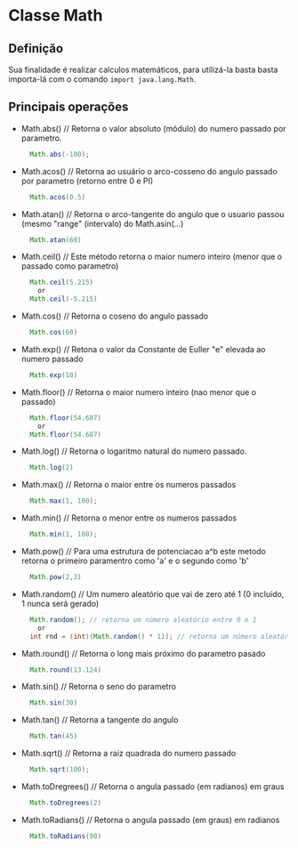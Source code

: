 # Classe Math

  ## Definição
    
   Sua finalidade é realizar calculos matemáticos, para utilizá-la basta basta importa-lá com o comando ``` import java.lang.Math ```.
   
  ## Principais operações
    
   * Math.abs() // Retorna o valor absoluto (módulo) do numero passado por parametro.
      ```java
        Math.abs(-100);
      ```
   * Math.acos() // Retorna ao usuário o arco-cosseno do angulo passado por parametro (retorno entre 0 e PI)
      ```java
        Math.acos(0.5)
      ```
   * Math.atan() // Retorna o arco-tangente do angulo que o usuario passou (mesmo "range" (intervalo) do Math.asin(...)
      ```java
        Math.atan(60)
      ```
   * Math.ceil() // Este método retorna o maior numero inteiro (menor que o passado como parametro)
      ```java
        Math.ceil(5.215)
          or
        Math.ceil(-5.215)
      ```
   * Math.cos() // Retorna o coseno do angulo passado
      ```java
        Math.cos(60)
      ```
   * Math.exp() // Retona o valor da Constante de Euller "e" elevada ao numero passado
      ```java
        Math.exp(10)
      ```
   * Math.floor() // Retorna o maior numero inteiro (nao menor que o passado)
      ```java
        Math.floor(54.687)
          or
        Math.floor(54.687)
      ```
   * Math.log() // Retorna o logaritmo natural do numero passado.
      ```java
        Math.log(2)
      ```
   * Math.max() // Retorna o maior entre os numeros passados
      ```java
        Math.max(1, 100);
      ```
   * Math.min() // Retorna o menor entre os numeros passados
      ```java
        Math.min(1, 100);
      ```
   * Math.pow() // Para uma estrutura de potenciacao a^b este metodo retorna o primeiro paramentro como 'a' e o segundo como 'b'
      ```java
        Math.pow(2,3)
      ```
   * Math.random() // Um numero aleatório que vai de zero até 1 (0 incluido, 1 nunca será gerado)
      ```java
        Math.random(); // retorna um número aleatório entre 0 e 1
          or
        int rnd = (int)(Math.random() * 11); // retorna um número aleatório entre 0 e 10
      ```
   * Math.round() // Retorna o long mais próximo do parametro pasado
      ```java
        Math.round(13.124)
      ```
   * Math.sin() // Retorna o seno do parametro
      ```java
        Math.sin(30)
      ```
   * Math.tan() // Retorna a tangente do angulo
      ```java
        Math.tan(45)
      ```
   * Math.sqrt() // Retorna a raiz quadrada do numero passado
      ```java
        Math.sqrt(100);
      ```
   * Math.toDregrees() // Retorna o angula passado (em radianos) em graus
      ```java
        Math.toDregrees(2)
      ```
   * Math.toRadians() // Retorna o angula passado (em graus) em radianos
      ```java
        Math.toRadians(90)
      ```
